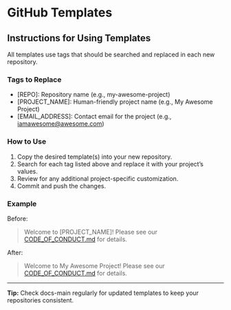 # GitHub Templates

## Instructions for Using Templates

All templates use tags that should be searched and replaced in each new repository.

### Tags to Replace

- [REPO]: Repository name (e.g., my-awesome-project)
- [PROJECT_NAME]: Human-friendly project name (e.g., My Awesome Project)
- [EMAIL_ADDRESS]: Contact email for the project (e.g., iamawesome@awesome.com)

### How to Use

1. Copy the desired template(s) into your new repository.
2. Search for each tag listed above and replace it with your project’s values.
3. Review for any additional project-specific customization.
4. Commit and push the changes.

### Example

Before:

> Welcome to [PROJECT_NAME]! Please see our [CODE_OF_CONDUCT.md](CODE_OF_CONDUCT.md) for details.

After:

> Welcome to My Awesome Project! Please see our [CODE_OF_CONDUCT.md](CODE_OF_CONDUCT.md) for
> details.

---

**Tip:** Check docs-main regularly for updated templates to keep your repositories consistent.
